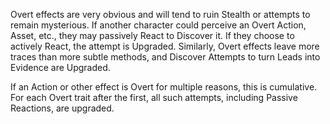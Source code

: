 Overt effects are very obvious and will tend to ruin Stealth or attempts to remain mysterious. If another character could perceive an Overt Action, Asset, etc., they may passively React to Discover it. If they choose to actively React, the attempt is Upgraded. Similarly, Overt effects leave more traces than more subtle methods, and Discover Attempts to turn Leads into Evidence are Upgraded.

If an Action or other effect is Overt for multiple reasons, this is cumulative. For each Overt trait after the first, all such attempts, including Passive Reactions, are upgraded.